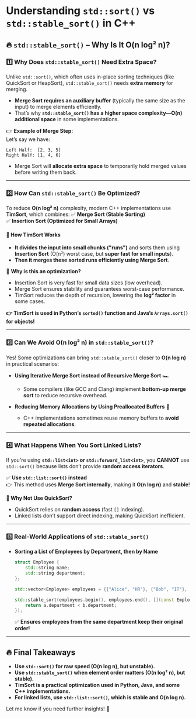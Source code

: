 # Understanding `std::sort()` vs `std::stable_sort()` in C++

## 🔥 `std::stable_sort()` – Why Is It O(n log² n)?

### **1️⃣ Why Does `std::stable_sort()` Need Extra Space?**
Unlike `std::sort()`, which often uses in-place sorting techniques (like QuickSort or HeapSort), `std::stable_sort()` needs **extra memory** for merging.

- **Merge Sort requires an auxiliary buffer** (typically the same size as the input) to merge elements efficiently.
- That’s why **`std::stable_sort()` has a higher space complexity—O(n) additional space** in some implementations.

👉 **Example of Merge Step:**  
Let’s say we have:  
```
Left Half:  [2, 3, 5]  
Right Half: [1, 4, 6]  
```
- Merge Sort will **allocate extra space** to temporarily hold merged values before writing them back.

---

### **2️⃣ How Can `std::stable_sort()` Be Optimized?**
To reduce **O(n log² n)** complexity, modern C++ implementations use **TimSort**, which combines:
✅ **Merge Sort (Stable Sorting)**  
✅ **Insertion Sort (Optimized for Small Arrays)**  

#### 🔹 **How TimSort Works**  
- **It divides the input into small chunks ("runs")** and sorts them using **Insertion Sort** (O(n²) worst case, but **super fast for small inputs**).
- **Then it merges these sorted runs efficiently using Merge Sort**.

🔹 **Why is this an optimization?**  
- Insertion Sort is very fast for small data sizes (low overhead).
- Merge Sort ensures stability and guarantees worst-case performance.
- TimSort reduces the depth of recursion, lowering the **log² factor** in some cases.

**👉 TimSort is used in Python’s `sorted()` function and Java’s `Arrays.sort()` for objects!**  

---

### **3️⃣ Can We Avoid O(n log² n) in `std::stable_sort()`?**
Yes! Some optimizations can bring `std::stable_sort()` closer to **O(n log n)** in practical scenarios:

- **Using Iterative Merge Sort instead of Recursive Merge Sort** 🏎️  
  - Some compilers (like GCC and Clang) implement **bottom-up merge sort** to reduce recursive overhead.
  
- **Reducing Memory Allocations by Using Preallocated Buffers** 💾  
  - C++ implementations sometimes reuse memory buffers to **avoid repeated allocations**.

---

### **4️⃣ What Happens When You Sort Linked Lists?**
If you're using **`std::list<int>` or `std::forward_list<int>`**, you **CANNOT** use `std::sort()` because lists don’t provide **random access iterators**.

✅ **Use `std::list::sort()` instead**  
👉 This method uses **Merge Sort internally**, making it **O(n log n)** and **stable**!

**🔹 Why Not Use QuickSort?**  
- QuickSort relies on **random access** (fast `[]` indexing).
- Linked lists don’t support direct indexing, making QuickSort inefficient.

---

### **5️⃣ Real-World Applications of `std::stable_sort()`**
- **Sorting a List of Employees by Department, then by Name**  
  ```cpp
  struct Employee {
      std::string name;
      std::string department;
  };
  
  std::vector<Employee> employees = {{"Alice", "HR"}, {"Bob", "IT"}, {"Charlie", "HR"}, {"David", "IT"}};
  
  std::stable_sort(employees.begin(), employees.end(), [](const Employee &a, const Employee &b) {
      return a.department < b.department;
  });
  ```  
  ✅ **Ensures employees from the same department keep their original order!**  

---

## 🔥 **Final Takeaways**
- **Use `std::sort()` for raw speed (O(n log n), but unstable).**
- **Use `std::stable_sort()` when element order matters (O(n log² n), but stable).**
- **TimSort is a practical optimization used in Python, Java, and some C++ implementations.**
- **For linked lists, use `std::list::sort()`, which is stable and O(n log n).**

Let me know if you need further insights! 🚀


